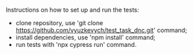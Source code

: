 Instructions on how to set up and run the tests:
 - clone repository, use 'git clone https://github.com/vyuzkevych/test_task_dnc.git' command;
 - install dependencies, use 'npm install' command;
 - run tests with 'npx cypress run' command.